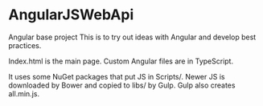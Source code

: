 # AngularJSWebApi
Angular base project
This is to try out ideas with Angular and develop best practices.

Index.html is the main page. Custom Angular files are in TypeScript.

It uses some NuGet packages that put JS in Scripts/. Newer JS is downloaded by Bower and copied to libs/ by Gulp. Gulp also creates all.min.js.
